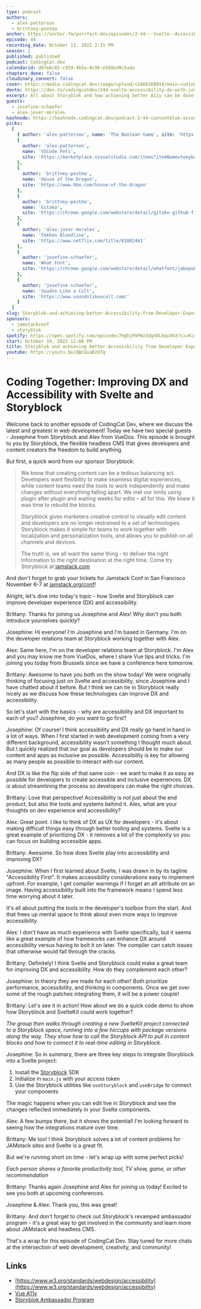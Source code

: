 ```yaml
---
type: podcast
authors:
  - alex-patterson
  - brittney-postma
anchor: https://anchor.fm/purrfect-dev/episodes/2-44---Svelte--Accessibility--DX-with-Josefine-Schaefer-e1pj1ll
episode: 44
recording_date: October 13, 2022 2:15 PM
season: 2
published: published
podcast: CodingCat.dev
calendarid: d87ebc82-c959-4b5a-8c96-e568ed0c5ada
chapters_done: false
cloudinary_convert: false
cover: https://media.codingcat.dev/image/upload/v1666368014/main-codingcatdev-photo/Storyblok%20and%20achieving%20better%20Accessibility%20from%20Developer%20Experience.png
devto: https://dev.to/codingcatdev/244-svelte-accessibility-dx-with-josefine-schaefer-2lbg
excerpt: All about Storyblok and how achieving better A11y can be done through developer experience.
guests:
  - josefine-schaefer
  - alex-jover-morales
hashnode: https://hashnode.codingcat.dev/podcast-2-44-contentblok-accessibility
picks:
  [
    { author: 'alex-patterson', name: 'The Boolean Game', site: 'https://boolean.method.ac/' },
    {
      author: 'alex-patterson',
      name: 'VSCode Pets',
      site: 'https://marketplace.visualstudio.com/items?itemName=tonybaloney.vscode-pets'
    },
    {
      author: 'brittney-postma',
      name: 'House of the Dragon',
      site: 'https://www.hbo.com/house-of-the-dragon'
    },
    {
      author: 'brittney-postma',
      name: 'Gitako',
      site: 'https://chrome.google.com/webstore/detail/gitako-github-file-tree/giljefjcheohhamkjphiebfjnlphnokk?hl=en-US'
    },
    {
      author: 'alex-jover-morales',
      name: 'Tekken Bloodline',
      site: 'https://www.netflix.com/title/81002441'
    },
    {
      author: 'josefine-schaefer',
      name: 'What Font',
      site: 'https://chrome.google.com/webstore/detail/whatfont/jabopobgcpjmedljpbcaablpmlmfcogm?hl=en'
    },
    {
      author: 'josefine-schaefer',
      name: 'Soudns Like a Cult',
      site: 'https://www.soundslikeacult.com/'
    }
  ]
slug: Storyblok-and-achieving-better-Accessibility-from-Developer-Experience
sponsors:
  - jamstackconf
  - storyblok
spotify: https://open.spotify.com/episode/7HghjPmPWz34g48L6quVkX?si=RisJUtzYTl-zPMUpdosm9g
start: October 19, 2022 12:00 PM
title: Storyblok and achieving better Accessibility from Developer Experience
youtube: https://youtu.be/QBCUuaD2d7g
---
```


# Coding Together: Improving DX and Accessibility with Svelte and Storyblock

Welcome back to another episode of CodingCat Dev, where we discuss the latest and greatest in web development! Today we have two special guests - Josephine from Storyblock and Alex from VueDos. This episode is brought to you by Storyblock, the flexible headless CMS that gives developers and content creators the freedom to build anything.

But first, a quick word from our sponsor Storyblock:

> We know that creating content can be a tedious balancing act. Developers want flexibility to make seamless digital experiences, while content teams need the tools to work independently and make changes without everything falling apart. We met our limits using plugin after plugin and waiting weeks for edits – all for this. We knew it was time to rebuild the blocks.
>
> Storyblock gives marketers creative control to visually edit content and developers are no longer restrained to a set of technologies. Storyblock makes it simple for teams to work together with localization and personalization tools, and allows you to publish on all channels and devices.
>
> The truth is, we all want the same thing - to deliver the right information to the right destination at the right time. Come try Storyblock at [jamstack.com](https://jamstack.com)

And don't forget to grab your tickets for Jamstack Conf in San Francisco November 6-7 at [jamstack.org/conf](https://jamstack.org/conf)!

Alright, let's dive into today's topic - how Svelte and Storyblock can improve developer experience (DX) and accessibility.

Brittany: Thanks for joining us Josephine and Alex! Why don't you both introduce yourselves quickly?

Josephine: Hi everyone! I'm Josephine and I'm based in Germany. I'm on the developer relations team at Storyblock working together with Alex.

Alex: Same here, I'm on the developer relations team at Storyblock. I'm Alex and you may know me from VueDos, where I share Vue tips and tricks. I'm joining you today from Brussels since we have a conference here tomorrow.

Brittany: Awesome to have you both on the show today! We were originally thinking of focusing just on Svelte and accessibility, since Josephine and I have chatted about it before. But I think we can tie in Storyblock really nicely as we discuss how these technologies can improve DX and accessibility.

So let's start with the basics - why are accessibility and DX important to each of you? Josephine, do you want to go first?

Josephine: Of course! I think accessibility and DX really go hand in hand in a lot of ways. When I first started in web development coming from a very different background, accessibility wasn't something I thought much about. But I quickly realized that our goal as developers should be to make our content and apps as inclusive as possible. Accessibility is key for allowing as many people as possible to interact with our content.

And DX is like the flip side of that same coin - we want to make it as easy as possible for developers to create accessible and inclusive experiences. DX is about streamlining the process so developers can make the right choices.

Brittany: Love that perspective! Accessibility is not just about the end product, but also the tools and systems behind it. Alex, what are your thoughts on dev experience and accessibility?

Alex: Great point. I like to think of DX as UX for developers - it's about making difficult things easy through better tooling and systems. Svelte is a great example of prioritizing DX - it removes a lot of the complexity so you can focus on building accessible apps.

Brittany: Awesome. So how does Svelte play into accessibility and improving DX?

Josephine: When I first learned about Svelte, I was drawn in by its tagline "Accessibility First". It makes accessibility considerations easy to implement upfront. For example, I get compiler warnings if I forget an alt attribute on an image. Having accessibility built into the framework means I spend less time worrying about it later.

It's all about putting the tools in the developer's toolbox from the start. And that frees up mental space to think about even more ways to improve accessibility.

Alex: I don't have as much experience with Svelte specifically, but it seems like a great example of how frameworks can enhance DX around accessibility versus having to bolt it on later. The compiler can catch issues that otherwise would fall through the cracks.

Brittany: Definitely! I think Svelte and Storyblock could make a great team for improving DX and accessibility. How do they complement each other?

Josephine: In theory they are made for each other! Both prioritize performance, accessibility, and thinking in components. Once we get over some of the rough patches integrating them, it will be a power couple!

Brittany: Let's see it in action! How about we do a quick code demo to show how Storyblock and SvelteKit could work together?

_The group then walks through creating a new SvelteKit project connected to a Storyblock space, running into a few hiccups with package versions along the way. They show how to call the Storyblock API to pull in content blocks and how to connect it to real-time editing in Storyblock._

Josephine: So in summary, there are three key steps to integrate Storyblock into a Svelte project:

1. Install the [Storyblock](https://www.storyblok.com/docs/requirements-installation-updates#installation) SDK
2. Initialize in `main.js` with your access token
3. Use the Storyblock utilities like `useStoryblock` and `useBridge` to connect your components

The magic happens when you can edit live in Storyblock and see the changes reflected immediately in your Svelte components.

Alex: A few bumps there, but it shows the potential! I'm looking forward to seeing how the integrations mature over time.

Brittany: Me too! I think Storyblock solves a lot of content problems for JAMstack sites and Svelte is a great fit.

But we're running short on time - let's wrap up with some perfect picks!

_Each person shares a favorite productivity tool, TV show, game, or other recommendation_

Brittany: Thanks again Josephine and Alex for joining us today! Excited to see you both at upcoming conferences.

Josephine &amp; Alex: Thank you, this was great!

Brittany: And don't forget to check out Storyblock's revamped ambassador program - it's a great way to get involved in the community and learn more about JAMstack and headless CMS.

That's a wrap for this episode of CodingCat Dev. Stay tuned for more chats at the intersection of web development, creativity, and community!

## Links

- [https://www.w3.org/standards/webdesign/accessibility](https://www.w3.org/standards/webdesign/accessibility)
- [Vue A11y](https://vuejs.org/guide/best-practices/accessibility.html)
- [Storyblok Ambassador Program](https://www.storyblok.com/ambassadors)
